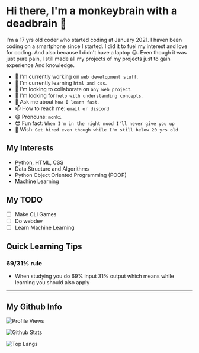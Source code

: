 # Hi there, I'm a monkeybrain with a deadbrain 👋

I'm a 17 yrs old coder who started coding at January 2021.
I haven been coding on a smartphone since I started.
I did it to fuel my interest and love for coding.
And also because I didn't have a laptop 😔.
Even though it was just pure pain, I still made all
my projects of my projects just to gain experience
And knowledge.

- 🔭 I'm currently working on `web development stuff`.
- 🌱 I'm currently learning `html and css`.
- 👯 I'm looking to collaborate on `any web project`.
- 🤔 I'm looking for `help with understanding concepts`.
- 💬 Ask me about `how I learn fast`.
- 📫 How to reach me: `email or discord`
- 😄 Pronouns: `monki`
- 😎 Fun fact: `When I'm in the right mood I'll never give you up`
- 🌟 Wish: `Get hired even though while I'm still below 20 yrs old`

## My Interests

- Python, HTML, CSS
- Data Structure and Algorithms
- Python Object Oriented Programming (POOP)
- Machine Learning

## My TODO

- [ ] Make CLI Games
- [ ] Do webdev
- [ ] Learn Machine Learning

## Quick Learning Tips

### 69/31% rule

- When studying you do 69% input 31% output which means while learning you
  should also apply

---

## My Github Info

![Profile Views](https://api.ghprofile.me/view?username=m0nk3ybraindead&label=profile_views)

![Github Stats](https://github-readme-stats.vercel.app/api?username=m0nk3ybraindead&show_icons=true&theme=algolia)

![Top Langs](https://github-readme-stats.vercel.app/api/top-langs/?username=m0nk3ybraindead&theme=algolia)
